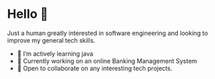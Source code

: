# Hello 👋

Just a human greatly interested in software engineering and looking to improve my general tech skills.

- 🌱 I’m actively learning java
- 🔭 Currently working on an online Banking Management System
- 👯 Open to collaborate on any interesting tech projects.

